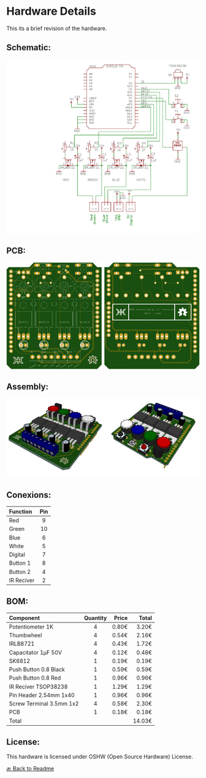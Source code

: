 # Hardware Details

This its a brief revision of the hardware.

## Schematic:

![Schematic](./Images/Schematic.png)

## PCB:

![PCB](./Images/PCB.png)

## Assembly:

![Assembly](./Images/Assembly.png)

## Conexions:

|  Function  | Pin | 
| :--------- | :-: | 
| Red        |  9  | 
| Green      |  10 | 
| Blue       |  6  | 
| White      |  5  | 
| Digital    |  7  | 
| Button 1   |  8  | 
| Button 2   |  4  |
| IR Reciver |  2  |



## BOM:

| Component                | Quantity    | Price | Total  |
| :----------------------- | :---------: | ----: | -----: |
| Potentiometer 1K         |      4      | 0.80€ |  3.20€ |
| Thumbwheel               |      4      | 0.54€ |  2.16€ |
| IRLB8721                 |      4      | 0.43€ |  1.72€ |
| Capacitator 1µF 50V      |      4      | 0.12€ |  0.48€ |
| SK6812                   |      1      | 0.19€ |  0.19€ | 
| Push Button 0.8 Black    |      1      | 0.59€ |  0.59€ |
| Push Button 0.8 Red      |      1      | 0.96€ |  0.96€ |
| IR Reciver TSOP38238     |      1      | 1.29€ |  1.29€ |
| Pin Header 2.54mm 1x40   |      1      | 0.96€ |  0.96€ | 
| Screw Terminal 3.5mm 1x2 |      4      | 0.58€ |  2.30€ |
| PCB                      |      1      | 0.18€ |  0.18€ |
| Total                    |             |       | 14.03€ |

## License:

This hardware is licensed under OSHW (Open Source Hardware) License.

[:back: Back to Readme](https://github.com/EM-87/RGBW-Analog-Digital-LED-Controller)
